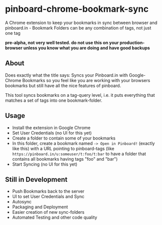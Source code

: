 pinboard-chrome-bookmark-sync
=============================
A Chrome extension to keep your bookmarks in sync between browser and pinboard.in - Bookmark Folders can be any combination of tags, not just one tag

**pre-alpha, not very well tested. do not use this on your production-browser unless you know what you are doing and have good backups**

About
-----

Does exactly what the title says: Syncs your Pinboard.in with Google-Chrome Bookmarks so you feel like you are working with your browsers bookmarks but still have all the nice features of pinboard. 

This tool syncs bookmarks on a tag-query level, i.e. it puts everything that matches a set of tags into one bookmark-folder. 

Usage
-----

* Install the extension in Google Chrome 
* Set User Credentials (no UI for this yet)
* Create a folder to contain some of your bookmarks
* In this folder, create a bookmark named `-> Open in Pinboard!` (exactly like this) with a URL pointing to pinboard-tags (like `https://pinboard.in/u:someuser/t:foo/t:bar` to have a folder that contains all bookmarks having tags "foo" and "bar")
* Start Syncing (no UI for this yet)

Still in Development
-------------------- 

* Push Bookmarks back to the server
* UI to set User Credentials and Sync
* Autosync
* Packaging and Deployment
* Easier creation of new sync-folders
* Automated Testing and other code quality
